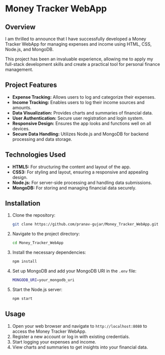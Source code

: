 # Money Tracker WebApp

## Overview

I am thrilled to announce that I have successfully developed a Money Tracker WebApp for managing expenses and income using HTML, CSS, Node.js, and MongoDB.

This project has been an invaluable experience, allowing me to apply my full-stack development skills and create a practical tool for personal finance management.

## Project Features

- **Expense Tracking:** Allows users to log and categorize their expenses.
- **Income Tracking:** Enables users to log their income sources and amounts.
- **Data Visualization:** Provides charts and summaries of financial data.
- **User Authentication:** Secure user registration and login system.
- **Responsive Design:** Ensures the app looks and functions well on all devices.
- **Secure Data Handling:** Utilizes Node.js and MongoDB for backend processing and data storage.

## Technologies Used

- **HTML5:** For structuring the content and layout of the app.
- **CSS3:** For styling and layout, ensuring a responsive and appealing design.
- **Node.js:** For server-side processing and handling data submissions.
- **MongoDB:** For storing and managing financial data securely.

## Installation

1. Clone the repository:
    ```bash
    git clone https://github.com/pranav-gujar/Money_Tracker_WebApp.git
    ```
2. Navigate to the project directory:
    ```bash
    cd Money_Tracker_WebApp
    ```
3. Install the necessary dependencies:
    ```bash
    npm install
    ```
4. Set up MongoDB and add your MongoDB URI in the `.env` file:
    ```bash
    MONGODB_URI=your_mongodb_uri
    ```
5. Start the Node.js server:
    ```bash
    npm start
    ```

## Usage

1. Open your web browser and navigate to `http://localhost:8080` to access the Money Tracker WebApp.
2. Register a new account or log in with existing credentials.
3. Start logging your expenses and income.
4. View charts and summaries to get insights into your financial data.
